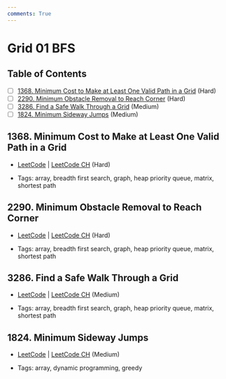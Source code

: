 ```yaml
---
comments: True
---
```


# Grid 01 BFS

## Table of Contents

- [ ] [1368. Minimum Cost to Make at Least One Valid Path in a Grid](https://leetcode.cn/problems/minimum-cost-to-make-at-least-one-valid-path-in-a-grid/) (Hard)
- [ ] [2290. Minimum Obstacle Removal to Reach Corner](https://leetcode.cn/problems/minimum-obstacle-removal-to-reach-corner/) (Hard)
- [ ] [3286. Find a Safe Walk Through a Grid](https://leetcode.cn/problems/find-a-safe-walk-through-a-grid/) (Medium)
- [ ] [1824. Minimum Sideway Jumps](https://leetcode.cn/problems/minimum-sideway-jumps/) (Medium)

## 1368. Minimum Cost to Make at Least One Valid Path in a Grid

-   [LeetCode](https://leetcode.com/problems/minimum-cost-to-make-at-least-one-valid-path-in-a-grid/) | [LeetCode CH](https://leetcode.cn/problems/minimum-cost-to-make-at-least-one-valid-path-in-a-grid/) (Hard)

-   Tags: array, breadth first search, graph, heap priority queue, matrix, shortest path

## 2290. Minimum Obstacle Removal to Reach Corner

-   [LeetCode](https://leetcode.com/problems/minimum-obstacle-removal-to-reach-corner/) | [LeetCode CH](https://leetcode.cn/problems/minimum-obstacle-removal-to-reach-corner/) (Hard)

-   Tags: array, breadth first search, graph, heap priority queue, matrix, shortest path

## 3286. Find a Safe Walk Through a Grid

-   [LeetCode](https://leetcode.com/problems/find-a-safe-walk-through-a-grid/) | [LeetCode CH](https://leetcode.cn/problems/find-a-safe-walk-through-a-grid/) (Medium)

-   Tags: array, breadth first search, graph, heap priority queue, matrix, shortest path

## 1824. Minimum Sideway Jumps

-   [LeetCode](https://leetcode.com/problems/minimum-sideway-jumps/) | [LeetCode CH](https://leetcode.cn/problems/minimum-sideway-jumps/) (Medium)

-   Tags: array, dynamic programming, greedy
